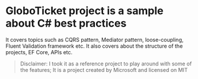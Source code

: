 # GloboTicket project is a sample about C# best practices
It covers topics such as CQRS pattern, Mediator pattern, loose-coupling, Fluent Validation framework etc.
It also covers about the structure of the projects, EF Core, APIs etc.

> Disclaimer: I took it as a reference project to play around with some of the features; It is a project created by Microsoft and licensed on MIT 
